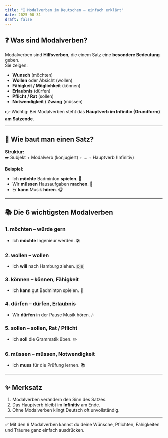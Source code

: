 ```yaml
---
title: "🔑 Modalverben im Deutschen – einfach erklärt"
date: 2025-08-31
draft: false
---
```


 

## ❓ Was sind Modalverben?  
Modalverben sind **Hilfsverben**, die einem Satz eine **besondere Bedeutung** geben.  
Sie zeigen:  

- **Wunsch** (möchten)  
- **Wollen** oder Absicht (wollen)  
- **Fähigkeit / Möglichkeit** (können)  
- **Erlaubnis** (dürfen)  
- **Pflicht / Rat** (sollen)  
- **Notwendigkeit / Zwang** (müssen)  

👉 Wichtig: Bei Modalverben steht das **Hauptverb im Infinitiv (Grundform)** **am Satzende**.  

---

## 🧩 Wie baut man einen Satz?  

**Struktur:**  
➡️ Subjekt + Modalverb (konjugiert) + ... + Hauptverb (Infinitiv)  

**Beispiel:**  
- Ich **möchte** Badminton **spielen**. 🏸  
- Wir **müssen** Hausaufgaben **machen**. 📖  
- Er **kann** Musik **hören**. 🎧  

---

## 📚 Die 6 wichtigsten Modalverben  

### 1. **möchten** – würde gern  
- Ich **möchte** Ingenieur werden. 🛠️  

### 2. **wollen** – wollen  
- Ich **will** nach Hamburg ziehen. 🇩🇪  

### 3. **können** – können, Fähigkeit  
- Ich **kann** gut Badminton spielen. 🏸  

### 4. **dürfen** – dürfen, Erlaubnis  
- Wir **dürfen** in der Pause Musik hören. 🎶  

### 5. **sollen** – sollen, Rat / Pflicht  
- Ich **soll** die Grammatik üben. ✏️  

### 6. **müssen** – müssen, Notwendigkeit  
- Ich **muss** für die Prüfung lernen. 📚  

---

## ✨ Merksatz  
1. Modalverben verändern den Sinn des Satzes.  
2. Das Hauptverb bleibt im **Infinitiv** am Ende.  
3. Ohne Modalverben klingt Deutsch oft unvollständig.  

---

✅ Mit den 6 Modalverben kannst du deine Wünsche, Pflichten, Fähigkeiten und Träume ganz einfach ausdrücken.  
